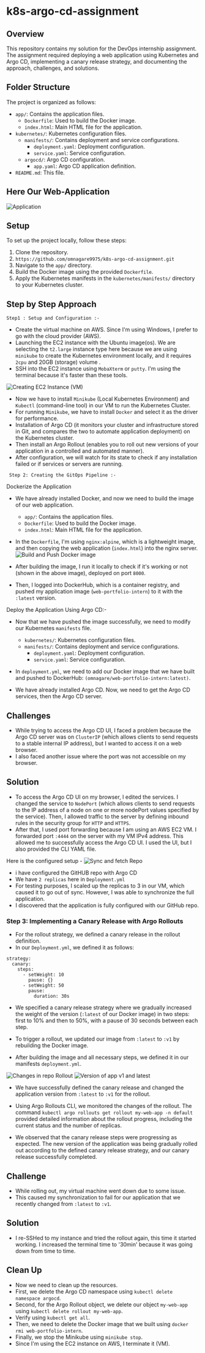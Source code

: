 # k8s-argo-cd-assignment
## Overview
This repository contains my solution for the DevOps internship assignment. The assignment required deploying a web application using Kubernetes and Argo CD, implementing a canary release strategy, and documenting the approach, challenges, and solutions.

## Folder Structure

The project is organized as follows:

- `app/`: Contains the application files.
  - `Dockerfile`: Used to build the Docker image.
  - `index.html`: Main HTML file for the application.
- `kubernetes/`: Kubernetes configuration files.
  - `manifests/`: Contains deployment and service configurations.
    - `deployment.yaml`: Deployment configuration.
    - `service.yaml`: Service configuration.
  - `argocd/`: Argo CD configuration.
    - `app.yaml`: Argo CD application definition.
- `README.md`: This file.
## Here Our Web-Application 
![Application](https://github.com/omnagare9975/k8s-argo-cd-assignment/assets/118531541/32c984f1-7ab1-4017-8136-3a8ea0a0abf0)


  ## Setup

To set up the project locally, follow these steps:

1. Clone the repository.
2. ```https://github.com/omnagare9975/k8s-argo-cd-assignment.git```
3. Navigate to the `app/` directory.
4. Build the Docker image using the provided `Dockerfile`.
5. Apply the Kubernetes manifests in the `kubernetes/manifests/` directory to your Kubernetes cluster.

## Step by Step Approach 
```Step1 : Setup and Configuration :- ```


- Create the virtual machine on AWS. Since I'm using Windows, I prefer to go with the cloud provider (AWS).
- Launching the EC2 instance with the Ubuntu image(os). We are selecting the `t2.large` instance type here because we are using `minikube` to create the Kubernetes environment locally, and 
  it requires `2cpu` and 20GB (storage) volume .
- SSH into the EC2 instance using `MobaXterm` or `putty`. I'm using the terminal because it's faster than these tools.

![Creating EC2 Instance (VM)](https://github.com/omnagare9975/k8s-argo-cd-assignment/assets/118531541/18d22209-2080-4e48-83c2-2a149aca3cbb)


- Now we have to install `Minikube` (Local Kubernetes Environment) and `Kubectl` (command-line tool) in our VM to run the Kubernetes Cluster.
- For running `Minikube`, we have to install `Docker` and select it as the driver for performance.
- Installation of Argo CD (it monitors your cluster and infrastructure stored in Git, and compares the two to automate application deployment) on the Kubernetes cluster.
- Then install an Argo Rollout (enables you to roll out new versions of your application in a controlled and automated manner).
- After configuration, we will watch for its state to check if any installation failed or if services or servers are running.

``` Step 2: Creating the GitOps Pipeline :-```


  Dockerize the Application

   
- We have already installed Docker, and now we need to build the image of our web application.
  - `app/`: Contains the application files.
  - `Dockerfile`: Used to build the Docker image.
  - `index.html`: Main HTML file for the application.

- In the `Dockerfile`, I'm using `nginx:alpine`, which is a lightweight image, and then copying the web application (`index.html`) into the nginx server.
  ![Build and Push Docker image](https://github.com/omnagare9975/k8s-argo-cd-assignment/assets/118531541/6d653bd2-fbc2-4ac8-baa5-82c3efd42b60)

- After building the image, I run it locally to check if it's working or not (shown in the above image), deployed on port `8000`.
- Then, I logged into DockerHub, which is a container registry, and pushed my application image (`web-portfolio-intern`) to it with the `:latest` version.

Deploy the Application Using Argo CD:-
- Now that we have pushed the image successfully, we need to modify our Kubernetes `manifests` file.
  - `kubernetes/`: Kubernetes configuration files.
  - `manifests/`: Contains deployment and service configurations.
    - `deployment.yaml`: Deployment configuration.
    - `service.yaml`: Service configuration.

- In `deployment.yml`, we need to add our Docker image that we have built and pushed to DockerHub: `(omnagare/web-portfolio-intern:latest)`.
- We have already installed Argo CD. Now, we need to get the Argo CD services, then the Argo CD server.

## Challenges
- While trying to access the Argo CD UI, I faced a problem because the Argo CD server was on `ClusterIP` (which allows clients to send requests to a stable internal IP address), but I wanted to access it on a web browser.
- I also faced another issue where the port was not accessible on my browser.

## Solution
- To access the Argo CD UI on my browser, I edited the services. I changed the service to `NodePort` (which allows clients to send requests to the IP address of a node on one or more nodePort values specified by the service). Then, I allowed traffic to the server by defining inbound rules in the security group for `HTTP` and `HTTPS`.
- After that, I used port forwarding because I am using an AWS EC2 VM. I forwarded port `:4444` on the server with my VM IPv4 address. This allowed me to successfully access the Argo CD UI. I used the UI, but I also provided the CLI YAML file.

Here is the configured setup -
![Sync and fetch Repo](https://github.com/omnagare9975/k8s-argo-cd-assignment/assets/118531541/fccb63cf-95e6-4237-86d4-97cc191ff95a)

- i have configured the GitHUB repo with Argo CD 
-  We have `2 replicas` here in `Deployment.yml` 
- For testing purposes, I scaled up the replicas to 3 in our VM, which caused it to go out of sync. However, I was able to synchronize the full application.
- I discovered that the application is fully configured with our GitHub repo.

### Step 3: Implementing a Canary Release with Argo Rollouts

- For the rollout strategy, we defined a canary release in the rollout definition.
- In our `Deployment.yml`, we defined it as follows:

```
strategy:
  canary:
    steps:
      - setWeight: 10
        pause: {}
      - setWeight: 50
        pause:
          duration: 30s
```

- We specified a canary release strategy where we gradually increased the weight of the version (`:latest` of our Docker image) in two steps: first to 10% and then to 50%, with a pause of 30 seconds between each step.

- To trigger a rollout, we updated our image from `:latest` to `:v1` by rebuilding the Docker image.
- After building the image and all necessary steps, we defined it in our manifests `deployment.yml`.

![Changes in repo Rollout](https://github.com/omnagare9975/k8s-argo-cd-assignment/assets/118531541/b928e534-ddfd-431d-b9c1-1f102613d13d)
![Version of app v1 and latest](https://github.com/omnagare9975/k8s-argo-cd-assignment/assets/118531541/c7c5646b-2f81-4b07-b42a-62c51da44092)

- We have successfully defined the canary release and changed the application version from `:latest` to `:v1` for the rollout.
- Using Argo Rollouts CLI, we monitored the changes of the rollout. The command `kubectl argo rollouts get rollout my-web-app -n default` provided detailed information about the rollout progress, including the current status and the number of replicas.

- We observed that the canary release steps were progressing as expected. The new version of the application was being gradually rolled out according to the defined canary release strategy, and our canary release successfully completed.

## Challenge
- While rolling out, my virtual machine went down due to some issue.
- This caused my synchronization to fail for our application that we recently changed from `:latest` to `:v1`.

## Solution
- I re-SSHed to my instance and tried the rollout again, this time it started working. I increased the terminal time to '30min' because it was going down from time to time.

## Clean Up
- Now we need to clean up the resources.
- First, we delete the Argo CD namespace using `kubectl delete namespace argocd`.
- Second, for the Argo Rollout object, we delete our object `my-web-app` using `kubectl delete rollout my-web-app`.
- Verify using `kubectl get all`.
- Then, we need to delete the Docker image that we built using `docker rmi web-portfolio-intern`.
- Finally, we stop the Minikube using `minikube stop`.
- Since I'm using the EC2 instance on AWS, I terminate it (VM).










